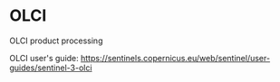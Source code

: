# OLCI
OLCI product processing

OLCI user's guide:
https://sentinels.copernicus.eu/web/sentinel/user-guides/sentinel-3-olci
